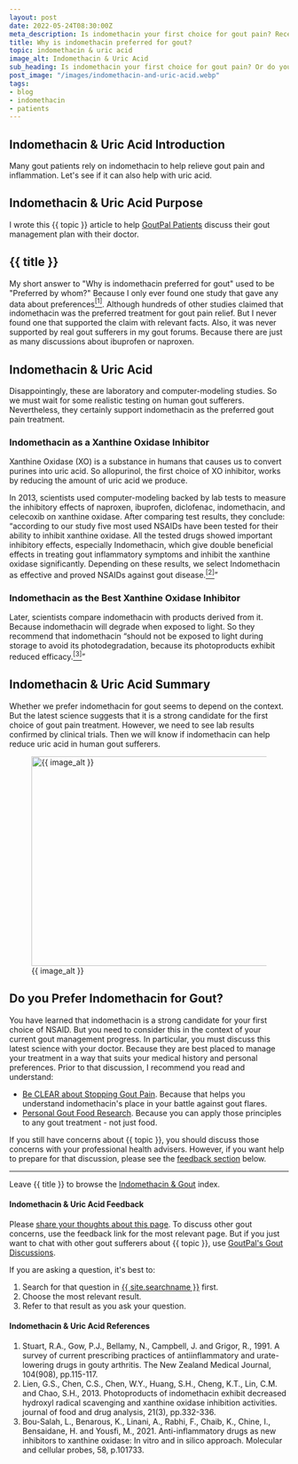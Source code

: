 ```yaml
---
layout: post
date: 2022-05-24T08:30:00Z
meta_description: Is indomethacin your first choice for gout pain? Recently, it's shown to lower uric acid. See why gout sufferers prefer indomethacin for gout.
title: Why is indomethacin preferred for gout?
topic: indomethacin & uric acid
image_alt: Indomethacin & Uric Acid
sub_heading: Is indomethacin your first choice for gout pain? Or do you also use it to lower uric acid?
post_image: "/images/indomethacin-and-uric-acid.webp"
tags:
- blog
- indomethacin
- patients
---
```

<h2 id="intro">Indomethacin & Uric Acid Introduction</h2>
Many gout patients rely on indomethacin to help relieve gout pain and inflammation. Let's see if it can also help with uric acid.

<h2 id="intent">Indomethacin & Uric Acid Purpose</h2>
I wrote this {{ topic }} article to help <a href="/9602/goutpal-plan-for-gout-patients/">GoutPal Patients</a> discuss their gout management plan with their doctor.

<h2 id="indomethacin">{{ title }}</h2>
My short answer to "Why is indomethacin preferred for gout" used to be "Preferred by whom?" Because I only ever found one study that gave any data about preferences<a href="#ref1"><sup>[1]</sup></a>. Although hundreds of other studies claimed that indomethacin was the preferred treatment for gout pain relief. But I never found one that supported the claim with relevant facts. Also, it was never supported by real gout sufferers in my gout forums. Because there are just as many discussions about ibuprofen or naproxen.

<h2 id="uric">Indomethacin & Uric Acid</h2>
Disappointingly, these are laboratory and computer-modeling studies. So we must wait for some realistic testing on human gout sufferers. Nevertheless, they certainly support indomethacin as the preferred gout pain treatment.
<h3 id="inhibit">Indomethacin as a Xanthine Oxidase Inhibitor</h3>
Xanthine Oxidase (XO) is a substance in humans that causes us to convert purines into uric acid. So allopurinol, the first choice of XO inhibitor, works by reducing the amount of uric acid we produce.

In 2013, scientists used computer-modeling backed by lab tests to measure the inhibitory effects of naproxen, ibuprofen, diclofenac, indomethacin, and celecoxib on xanthine oxidase. After comparing test results, they conclude:<br />
<q cite="https://doi.org/10.1016/j.jfda.2013.07.013">according to our study five most used NSAIDs have been tested for their ability to inhibit xanthine oxidase. All the tested drugs showed important inhibitory effects, especially Indomethacin, which give double beneficial effects in treating gout inflammatory symptoms and inhibit the xanthine oxidase significantly. Depending on these results, we select Indomethacin as effective and proved NSAIDs against gout disease.<a href="#ref2"><sup>[2]</sup></a></q>

<h3 id="best">Indomethacin as the Best Xanthine Oxidase Inhibitor</h3>
Later, scientists compare indomethacin with products derived from it. Because indomethacin will degrade when exposed to light. So they recommend that indomethacin <q cite="https://doi.org/10.1016/j.mcp.2021.101733">should not be exposed to light during storage to avoid its photodegradation, because its photoproducts exhibit reduced efficacy.<a href="#ref3"><sup>[3]</sup></a></q>

<h2 id="uric">Indomethacin & Uric Acid Summary</h2>
Whether we prefer indomethacin for gout seems to depend on the context. But the latest science suggests that it is a strong candidate for the first choice of gout pain treatment. However, we need to see lab results confirmed by clinical trials. Then we will know if indomethacin can help reduce uric acid in human gout sufferers.
<figure id="image" class="inner">
<img src="{{ post_image }}" alt="{{ image_alt }}"  width="610" height="377">
  <figcaption>{{ image_alt }}</figcaption>
</figure>
<h2 id="next">Do you Prefer Indomethacin for Gout?</h2>
You have learned that indomethacin is a strong candidate for your first choice of NSAID. But you need to consider this in the context of your current gout management progress. In particular, you must discuss this latest science with your doctor. Because they are best placed to manage your treatment in a way that suits your medical history and personal preferences. Prior to that discussion, I recommend you read and understand:<ul>
<li><a href="/blog/stop-gout-pain/">Be CLEAR about Stopping Gout Pain</a>. Because that helps you understand indomethacin's place in your battle against gout flares.</li>
<li><a href="/blog/personal-gout-food-research/">Personal Gout Food Research</a>. Because you can apply those principles to any gout treatment - not just food.</li>
</ul>
If you still have concerns about {{ topic }}, you should discuss those concerns with your professional health advisers. However, if you want help to prepare for that discussion, please see the <a href="#feedback">feedback section</a> below.
<hr />
Leave {{ title }} to browse the <a href="/indomethacin-gout/">Indomethacin & Gout</a> index.
<h4 id="feedback">Indomethacin & Uric Acid Feedback</h4>

Please <a href="{{ site.social_links.github }}issues/_UpdateThisIssue_">share your thoughts about this page</a>. To discuss other gout concerns, use the feedback link for the most relevant page. But if you just want to chat with other gout sufferers about {{ topic }}, use <a href="{{ site.social_links.github }}discussions">GoutPal's Gout Discussions</a>.

If you are asking a question, it's best to:<ol>
<li>Search for that question in <a href="{{ site.searchurl }}">{{ site.searchname }}</a> first.</li>
<li>Choose the most relevant result.</li>
<li>Refer to that result as you ask your question.</li>
</ol>

<h4 id="refs">Indomethacin & Uric Acid References</h4>
<ol>
	<li id="ref1">Stuart, R.A., Gow, P.J., Bellamy, N., Campbell, J. and Grigor, R., 1991. A survey of current prescribing practices of antiinflammatory and urate-lowering drugs in gouty arthritis. The New Zealand Medical Journal, 104(908), pp.115-117.</li>
	<li id="ref2">Lien, G.S., Chen, C.S., Chen, W.Y., Huang, S.H., Cheng, K.T., Lin, C.M. and Chao, S.H., 2013. Photoproducts of indomethacin exhibit decreased hydroxyl radical scavenging and xanthine oxidase inhibition activities. journal of food and drug analysis, 21(3), pp.332-336.</li>
	<li id="ref3">Bou-Salah, L., Benarous, K., Linani, A., Rabhi, F., Chaib, K., Chine, I., Bensaidane, H. and Yousfi, M., 2021. Anti-inflammatory drugs as new inhibitors to xanthine oxidase: In vitro and in silico approach. Molecular and cellular probes, 58, p.101733.</li>
</ol>
